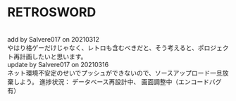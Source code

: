 # RETROSWORD
<br />
add by Salvere017 on 20210312
<br />
やはり格ゲーだけじゃなく、レトロも含むべきだと、そう考えると、ポロジェクト再計画したいと思います。
<br />
update by Salvere017 on 20210316
<br />
ネット環境不安定のせいでプッシュができないので、ソースアップロード一旦放棄しよう。
進捗状況：
データベース再設計中、
画面調整中（エンコードバグ有）
<br />
